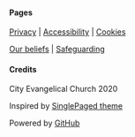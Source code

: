 <div class="row features">
  <div class="col s12 m6 feature">
    <h4> Pages </h4>
    <p class="feature-description"><a href="/privacy/">Privacy</a> | <a href="/accessibility/">Accessibility</a> | <a href="/cookies/">Cookies</a></p>
    <p class="feature-description"><a href="/we-believe/">Our beliefs</a> | <a href="/safeguarding/">Safeguarding</a></p>
  </div>
  <div class="col s12 m6 feature">
    <h4> Credits </h4>
    <p class="feature-description"><i class="fa fa-copyright" aria-hidden="true" style="color:white"></i> City Evangelical Church 2020</p>
    <p class="feature-description">Inspired by <a href="https://github.com/t413/SinglePaged" target="_blank">SinglePaged theme</a></p>
    <p class="feature-description">Powered by <a href="https://www.github.com" target="_blank">GitHub <i class="fa fa-github" aria-hidden="true" style="color:white"></i></a></p>
  </div> 
</div>
